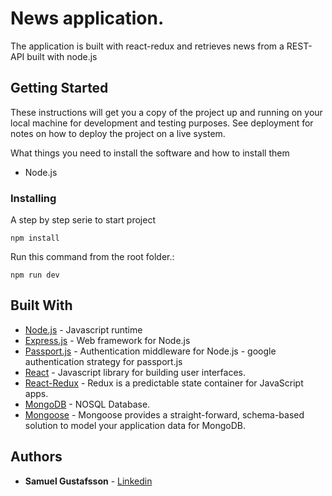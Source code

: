 # News application.

The application is built with react-redux and retrieves news from a REST-API built with node.js

## Getting Started

These instructions will get you a copy of the project up and running on your local machine for development and testing purposes. See deployment for notes on how to deploy the project on a live system.

What things you need to install the software and how to install them

* Node.js

### Installing

A step by step serie to start project

```
npm install
```

Run this command from the root folder.:

```
npm run dev
```

## Built With

* [Node.js](https://nodejs.org/en/) - Javascript runtime
* [Express.js](https://expressjs.com/) - Web framework for Node.js
* [Passport.js](http://passportjs.org/) - Authentication middleware for Node.js - google authentication strategy for passport.js
* [React](http://passportjs.org/) - Javascript library for building user interfaces.
* [React-Redux](http://redux.js.org/docs/basics/UsageWithReact.html) - Redux is a predictable state container for JavaScript apps.
* [MongoDB](https://www.mongodb.com/) - NOSQL Database.
* [Mongoose](http://mongoosejs.com/) - Mongoose provides a straight-forward, schema-based solution to model your application data for MongoDB.

## Authors

* **Samuel Gustafsson** - [Linkedin](https://www.linkedin.com/in/samuel-gustafsson)
